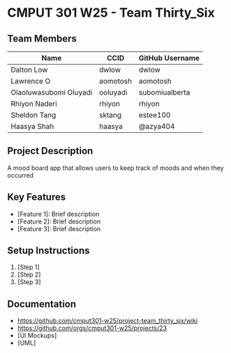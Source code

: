 # CMPUT 301 W25 - Team Thirty_Six

## Team Members

| Name                   | CCID     | GitHub Username |
|------------------------|----------|-----------------|
| Dalton Low             | dwlow    | dwlow           |
| Lawrence O             | aomotosh | aomotosh        |
| Olaoluwasubomi Oluyadi | ooluyadi | subomiualberta  |
| Rhiyon Naderi          | rhiyon   | rhiyon          |
| Sheldon Tang           | sktang   | estee100        |
| Haasya Shah            | haasya   | @azya404        |

## Project Description

A mood board app that allows users to keep track of moods and when they occurred

## Key Features

- [Feature 1]: Brief description
- [Feature 2]: Brief description
- [Feature 3]: Brief description

## Setup Instructions

1. [Step 1]
2. [Step 2]
3. [Step 3]

## Documentation

- https://github.com/cmput301-w25/project-team_thirty_six/wiki
- https://github.com/orgs/cmput301-w25/projects/23
- [UI Mockups]
- [UML]
